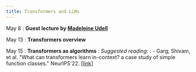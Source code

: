 ```yaml
---
title: Transformers and LLMs
---
```


May 8
: **Guest lecture by [Madeleine Udell](https://web.stanford.edu/~udell/)**

May 13
: **Transformers overview**

May 15
: **Transformers as algorithms**
: *Suggested reading:*
: - Garg, Shivam, et al. "What can transformers learn in-context? a case study of simple function classes." NeurIPS'22. [[link]](https://arxiv.org/pdf/2208.01066.pdf)

